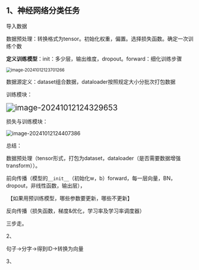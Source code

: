 ## 1、神经网络分类任务

导入数据

数据预处理：转换格式为tensor。初始化权重，偏置。选择损失函数。确定一次训练个数

**定义训练模型**：init：多少层，输出维度，dropout。forward：细化训练步骤

<img src="C:/Users/HUAWEI/AppData/Roaming/Typora/typora-user-images/image-20241012123701266.png" alt="image-20241012123701266" style="zoom: 80%;" />

数据源定义：dataset组合数据，dataloader按照规定大小分批次打包数据

训练模块：

<img src="C:/Users/HUAWEI/AppData/Roaming/Typora/typora-user-images/image-20241012124329653.png" alt="image-20241012124329653" style="zoom:150%;" />

损失与训练模块：

![image-20241012124407386](C:/Users/HUAWEI/AppData/Roaming/Typora/typora-user-images/image-20241012124407386.png)

总结：

数据预处理（tensor形式，打包为dataset，dataloader（是否需要数据增强transform））。

前向传播（模型的`__init__`（初始化w，b）forward，每一层向量，BN，dropout，非线性函数，输出层），

​           【如果用预训练模型，哪些参数要更新，哪些不更新】

反向传播（损失函数，梯度&优化，学习率及学习率调度器）

三步走。

2、

句子->分字->得到ID->转换为向量

3、

